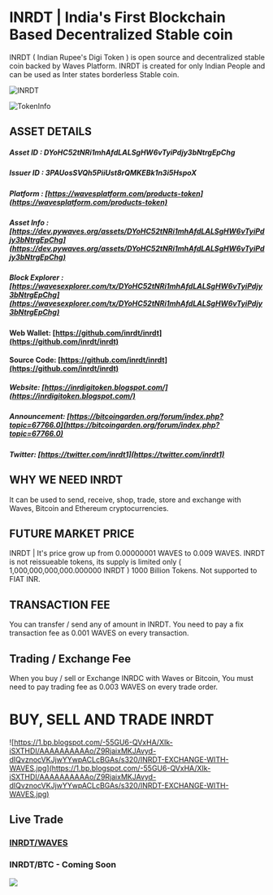 # INRDT | India's First Blockchain Based Decentralized Stable coin

INRDT ( Indian Rupee's Digi Token ) is open source and decentralized stable coin backed by Waves Platform. INRDT is created for only Indian People and can be used as Inter states borderless Stable coin.

![INRDT](https://1.bp.blogspot.com/-19e854xKhDw/XIk8pMt061I/AAAAAAAAAAM/HT0BGCv3uxIQFfxG3P-k3xS0v8uH66ZUQCLcBGAs/s320/INR-DigiToken.png)

![TokenInfo](https://2.bp.blogspot.com/-ZI2J9NDHoAc/XIk-J-iL3PI/AAAAAAAAAAg/P_zLWFoJGFYpBvCB5v4cjzkFNyfgGDU1ACEwYBhgL/s1600/INRDT-Token-Details.jpg)

## ASSET DETAILS
##### Asset ID : DYoHC52tNRi1mhAfdLALSgHW6vTyiPdjy3bNtrgEpChg

##### Issuer ID : 3PAUosSVQh5PiiUst8rQMKEBk1n3i5HspoX

##### Platform : [https://wavesplatform.com/products-token](https://wavesplatform.com/products-token)

##### Asset Info : [https://dev.pywaves.org/assets/DYoHC52tNRi1mhAfdLALSgHW6vTyiPdjy3bNtrgEpChg](https://dev.pywaves.org/assets/DYoHC52tNRi1mhAfdLALSgHW6vTyiPdjy3bNtrgEpChg)

##### Block Explorer : [https://wavesexplorer.com/tx/DYoHC52tNRi1mhAfdLALSgHW6vTyiPdjy3bNtrgEpChg](https://wavesexplorer.com/tx/DYoHC52tNRi1mhAfdLALSgHW6vTyiPdjy3bNtrgEpChg)

#### Web Wallet: [https://github.com/inrdt/inrdt](https://github.com/inrdt/inrdt)

#### Source Code: [https://github.com/inrdt/inrdt](https://github.com/inrdt/inrdt)

##### Website: [https://inrdigitoken.blogspot.com/](https://inrdigitoken.blogspot.com/)


##### Announcement: [https://bitcoingarden.org/forum/index.php?topic=67766.0](https://bitcoingarden.org/forum/index.php?topic=67766.0)
##### Twitter: [https://twitter.com/inrdt1](https://twitter.com/inrdt1)

## WHY WE NEED INRDT
It can be used to send, receive, shop, trade, store and exchange with Waves, Bitcoin and Ethereum cryptocurrencies.

## FUTURE MARKET PRICE
INRDT | It's price grow up from 0.00000001 WAVES to 0.009 WAVES. INRDT is not reissueable tokens, its supply is limited only 
( 1,000,000,000,000.000000 INRDT ) 1000 Billion Tokens. Not supported to FIAT INR.

## TRANSACTION FEE
You can transfer / send any of amount in INRDT. You need to pay a fix transaction fee as 0.001 WAVES on every transaction. 

## Trading / Exchange Fee
When you buy / sell or Exchange INRDC with Waves or Bitcoin, You must need to pay trading fee as 0.003 WAVES on every trade order.

# BUY, SELL AND TRADE INRDT 
![https://1.bp.blogspot.com/-55GU6-QVxHA/XIk-iSXTHDI/AAAAAAAAAAo/Z9RjaixMKJAvyd-dIQvznocVKJjwYYwpACLcBGAs/s320/INRDT-EXCHANGE-WITH-WAVES.jpg](https://1.bp.blogspot.com/-55GU6-QVxHA/XIk-iSXTHDI/AAAAAAAAAAo/Z9RjaixMKJAvyd-dIQvznocVKJjwYYwpACLcBGAs/s320/INRDT-EXCHANGE-WITH-WAVES.jpg)

## Live Trade 
### [INRDT/WAVES](https://client.wavesplatform.com/dex-demo?%20%20assetId2=WAVES&assetId1=DYoHC52tNRi1mhAfdLALSgHW6vTyiPdjy3bNtrgEpChg) 

### INRDT/BTC - Coming Soon

![](https://1.bp.blogspot.com/-6UDPbHseSDg/XIk-tVojMVI/AAAAAAAAAAs/U4AT8aupLn8K4Om-l6L0pyn1BCB1A8V1gCLcBGAs/s640/INRDT-WAVES-DEX.jpg)

